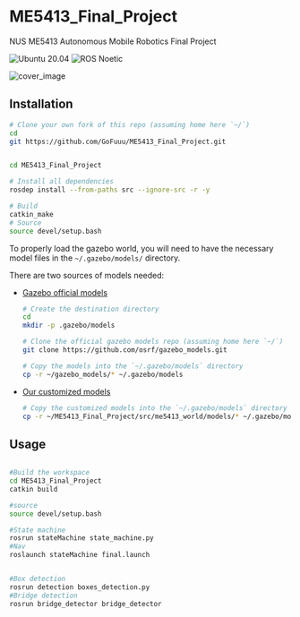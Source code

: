 # ME5413_Final_Project

NUS ME5413 Autonomous Mobile Robotics Final Project
> 
![Ubuntu 20.04](https://img.shields.io/badge/OS-Ubuntu_20.04-informational?style=flat&logo=ubuntu&logoColor=white&color=2bbc8a)
![ROS Noetic](https://img.shields.io/badge/Tools-ROS_Noetic-informational?style=flat&logo=ROS&logoColor=white&color=2bbc8a)

![cover_image](src/me5413_world/media/gz_world.png)


## Installation


```bash
# Clone your own fork of this repo (assuming home here `~/`)
cd
git https://github.com/GoFuuu/ME5413_Final_Project.git


cd ME5413_Final_Project

# Install all dependencies
rosdep install --from-paths src --ignore-src -r -y

# Build
catkin_make
# Source 
source devel/setup.bash
```

To properly load the gazebo world, you will need to have the necessary model files in the `~/.gazebo/models/` directory.

There are two sources of models needed:

* [Gazebo official models](https://github.com/osrf/gazebo_models)
  
  ```bash
  # Create the destination directory
  cd
  mkdir -p .gazebo/models

  # Clone the official gazebo models repo (assuming home here `~/`)
  git clone https://github.com/osrf/gazebo_models.git

  # Copy the models into the `~/.gazebo/models` directory
  cp -r ~/gazebo_models/* ~/.gazebo/models
  ```

* [Our customized models](https://github.com/NUS-Advanced-Robotics-Centre/ME5413_Final_Project/tree/main/src/me5413_world/models)

  ```bash
  # Copy the customized models into the `~/.gazebo/models` directory
  cp -r ~/ME5413_Final_Project/src/me5413_world/models/* ~/.gazebo/models
  ```

## Usage
```bash

#Build the workspace
cd ME5413_Final_Project
catkin build 

#source 
source devel/setup.bash

#State machine
rosrun stateMachine state_machine.py
#Nav
roslaunch stateMachine final.launch


#Box detection
rosrun detection boxes_detection.py
#Bridge detection
rosrun bridge_detector bridge_detector



```